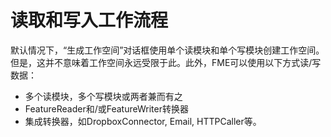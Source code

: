 # 读取和写入工作流程 #

默认情况下，“生成工作空间”对话框使用单个读模块和单个写模块创建工作空间。但是，这并不意味着工作空间永远受限于此。此外，FME可以使用以下方式读/写数据：

- 多个读模块，多个写模块或两者兼而有之
- FeatureReader和/或FeatureWriter转换器
- 集成转换器，如DropboxConnector, Email, HTTPCaller等。
